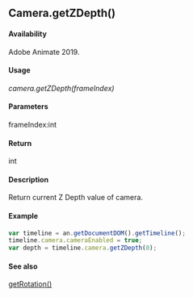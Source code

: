 ## Camera.getZDepth()

#### Availability

Adobe Animate 2019.

#### Usage

*camera.getZDepth(frameIndex)*

#### Parameters

frameIndex:int

#### Return

int

#### Description

Return current Z Depth value of camera.

#### Example

```javascript
var timeline = an.getDocumentDOM().getTimeline();
timeline.camera.cameraEnabled = true;
var depth = timeline.camera.getZDepth(0);
```

#### See also

[getRotation()](../Camera_object/Camera2.md)
